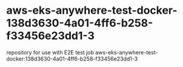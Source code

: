 # aws-eks-anywhere-test-docker-138d3630-4a01-4ff6-b258-f33456e23dd1-3
repository for use with E2E test job aws-eks-anywhere-test-docker:138d3630-4a01-4ff6-b258-f33456e23dd1-3
